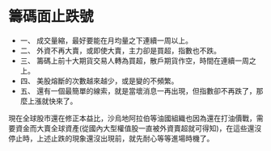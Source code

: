 # 籌碼面止跌號


- 一、 成交量縮，最好要能在月均量之下連續一周以上。
- 二、 外資不再大賣，或即使大賣，主力卻是買超，指數也不跌。
- 三、 籌碼上前十大期貨交易人轉為買超，散戶期貨作空，時間在連續一周之上。
- 四、 美股熔斷的次數越來越少，或是變的不頻繁。
- 五、 還有一個最簡單的線索，就是當壞消息一再出現，但指數卻不再跌了，那麼上漲就快來了。

現在全球股市還在修正本益比，沙烏地阿拉伯等油國組織也因為還在打油價戰，需要資金而大賣全球資產(從國內大型權值股一直被外資賣超就可得知)，在這些還沒停止時，上述止跌的現象還沒出現前，就先耐心等等進場時機了。